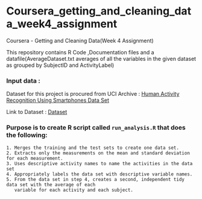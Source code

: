 # Coursera_getting_and_cleaning_data_week4_assignment
Coursera - Getting and Cleaning Data(Week 4 Assignment)

This repository contains R Code ,Documentation files and a datafile(AverageDataset.txt averages of all the variables in the given dataset as grouped by SubjectID and ActivityLabel)

### Input data : 
   Dataset for this project is procured from UCI Archive : 
   [Human Activity Recognition Using Smartphones Data Set](http://archive.ics.uci.edu/ml/datasets/Human+Activity+Recognition+Using+Smartphones)
   
   Link to Dataset : [Dataset](https://d396qusza40orc.cloudfront.net/getdata%2Fprojectfiles%2FUCI%20HAR%20Dataset.zip)

### Purpose is to create R script called `run_analysis.R` that does the following:

    1. Merges the training and the test sets to create one data set.
    2. Extracts only the measurements on the mean and standard deviation for each measurement.
    3. Uses descriptive activity names to name the activities in the data set
    4. Appropriately labels the data set with descriptive variable names.
    5. From the data set in step 4, creates a second, independent tidy data set with the average of each
       variable for each activity and each subject.
